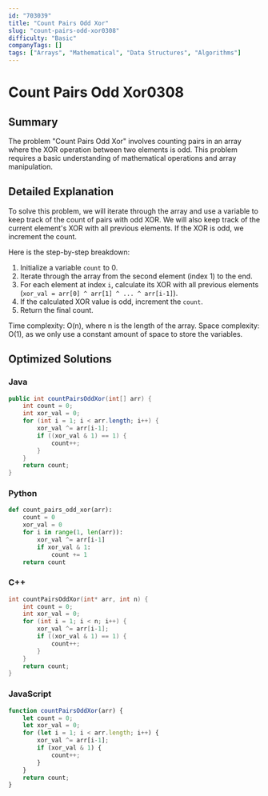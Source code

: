 ```yaml
---
id: "703039"
title: "Count Pairs Odd Xor"
slug: "count-pairs-odd-xor0308"
difficulty: "Basic"
companyTags: []
tags: ["Arrays", "Mathematical", "Data Structures", "Algorithms"]
---
```


# Count Pairs Odd Xor0308

## Summary
The problem "Count Pairs Odd Xor" involves counting pairs in an array where the XOR operation between two elements is odd. This problem requires a basic understanding of mathematical operations and array manipulation.

## Detailed Explanation
To solve this problem, we will iterate through the array and use a variable to keep track of the count of pairs with odd XOR. We will also keep track of the current element's XOR with all previous elements. If the XOR is odd, we increment the count.

Here is the step-by-step breakdown:

1. Initialize a variable `count` to 0.
2. Iterate through the array from the second element (index 1) to the end.
3. For each element at index `i`, calculate its XOR with all previous elements (`xor_val = arr[0] ^ arr[1] ^ ... ^ arr[i-1]`).
4. If the calculated XOR value is odd, increment the `count`.
5. Return the final count.

Time complexity: O(n), where n is the length of the array.
Space complexity: O(1), as we only use a constant amount of space to store the variables.

## Optimized Solutions

### Java
```java
public int countPairsOddXor(int[] arr) {
    int count = 0;
    int xor_val = 0;
    for (int i = 1; i < arr.length; i++) {
        xor_val ^= arr[i-1];
        if ((xor_val & 1) == 1) {
            count++;
        }
    }
    return count;
}
```

### Python
```python
def count_pairs_odd_xor(arr):
    count = 0
    xor_val = 0
    for i in range(1, len(arr)):
        xor_val ^= arr[i-1]
        if xor_val & 1:
            count += 1
    return count
```

### C++
```cpp
int countPairsOddXor(int* arr, int n) {
    int count = 0;
    int xor_val = 0;
    for (int i = 1; i < n; i++) {
        xor_val ^= arr[i-1];
        if ((xor_val & 1) == 1) {
            count++;
        }
    }
    return count;
}
```

### JavaScript
```javascript
function countPairsOddXor(arr) {
    let count = 0;
    let xor_val = 0;
    for (let i = 1; i < arr.length; i++) {
        xor_val ^= arr[i-1];
        if (xor_val & 1) {
            count++;
        }
    }
    return count;
}
```